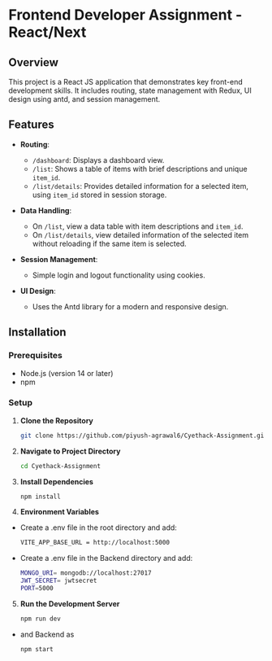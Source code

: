 # Frontend Developer Assignment - React/Next

## Overview

This project is a React JS application that demonstrates key front-end development skills. It includes routing, state management with Redux, UI design using antd, and session management.

## Features

- **Routing**:
  - `/dashboard`: Displays a dashboard view.
  - `/list`: Shows a table of items with brief descriptions and unique `item_id`.
  - `/list/details`: Provides detailed information for a selected item, using `item_id` stored in session storage.

- **Data Handling**:
  - On `/list`, view a data table with item descriptions and `item_id`.
  - On `/list/details`, view detailed information of the selected item without reloading if the same item is selected.

- **Session Management**:
  - Simple login and logout functionality using cookies.

- **UI Design**:
  - Uses the Antd library for a modern and responsive design.

## Installation

### Prerequisites

- Node.js (version 14 or later)
- npm 

### Setup

1. **Clone the Repository**

   ```bash
   git clone https://github.com/piyush-agrawal6/Cyethack-Assignment.git
   ```
2. **Navigate to Project Directory**

   ```bash
   cd Cyethack-Assignment
   ```
3. **Install Dependencies**

   ```bash
   npm install
   ```
4. **Environment Variables**
   
- Create a .env file in the root directory and add:
  
   ```bash
   VITE_APP_BASE_URL = http://localhost:5000
   ```
- Create a .env file in the Backend directory and add:

   ```bash
   MONGO_URI= mongodb://localhost:27017
   JWT_SECRET= jwtsecret
   PORT=5000
   ```
5. **Run the Development Server**
   
   ```bash
   npm run dev
   ```
- and Backend as
  
   ```bash
   npm start
   ```
